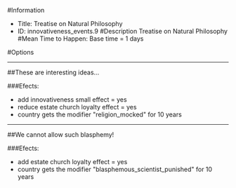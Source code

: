 #Information
 - Title: Treatise on Natural Philosophy
 - ID: innovativeness_events.9
#Description
Treatise on Natural Philosophy
#Mean Time to Happen:
Base time = 1 days

#Options

___
##These are interesting ideas...

###Efects:<ul><li>add innovativeness small effect = yes</li><li>reduce estate church loyalty effect = yes</li><li>country gets the modifier "religion_mocked" for 10 years</li></ul>

___
##We cannot allow such blasphemy!

###Efects:<ul><li>add estate church loyalty effect = yes</li><li>country gets the modifier "blasphemous_scientist_punished" for 10 years</li></ul>
